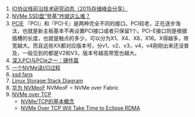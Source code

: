 1. [IO协议栈前沿技术研究动态（2015存储峰会分享）](https://mp.weixin.qq.com/s?__biz=MzAwNzU3NzQ0MA==&mid=401588354&idx=1&sn=2bb8a5befd3169881dc48efc4ec0b366&scene=1&srcid=0108KYEWTTWYMT1okiJi8LaE&from=singlemessage&isappinstalled=0#wechat_redirect)
2. [NVMe SSD盘“登基”咋就这么难？](https://www.doit.com.cn/p/237852.html)
3. [PCIE](https://zhuanlan.zhihu.com/p/75880470)
    『PCI』和『PCI-E』是两种完全不同的接口。PCI较老，正在逐步淘汰，也就是新主板基本不再设置PCI接口或者只保留1个。PCI-E接口则是根据插槽的长度，也就是触点的多少，可以分为X1、X4、X8，X16。X得越多，带宽越大。而且这些XX都对应版本号，分v1、v2、v3，v4，v4刚刚出来还没普及，一般见到的都是V2和V3，版本号越高带宽也越大。
4. [深入PCI与PCIe之一：硬件篇](https://zhuanlan.zhihu.com/p/26172972)
5. [一个NVMe读I/O过程](https://www.pianshen.com/article/41061173620/)
6. [ssd fans](http://www.ssdfans.com/)
7. [Linux Storage Stack Diagram](https://www.thomas-krenn.com/en/wiki/Linux_Storage_Stack_Diagram)
8. [华为 NVMeoF](http://net.it168.com/a2020/0323/6159/000006159270.shtml) NVMeoF = NVMe over Fabric
9. [NVMe over TCP](https://www.flashmemorysummit.com/English/Collaterals/Proceedings/2018/20180809_NVMF-302-1_Grimberg.pdf)
   - [NVMe/TCP的基本概念](http://www.mulix.org/talks/lightbits/NVMeTCP%20for%20Flash%20Memory%20Summit%2020170804.pdf)
   - [NVMe Over TCP Will Take Time to Eclipse RDMA](https://www.eetimes.com/nvme-over-tcp-will-take-time-to-eclipse-rdma/)
